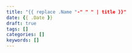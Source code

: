 ```yaml
---
title: "{{ replace .Name "-" " " | title }}"
date: {{ .Date }}
draft: true
tags: []
categories: []
keywords: []
---
```


